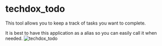 # techdox_todo
This tool allows you to keep a track of tasks you want to complete. 

It is best to have this application as a alias so you can easily call it when needed.
![techdox_todo](https://imgur.com/gallery/YjWvlzU)
